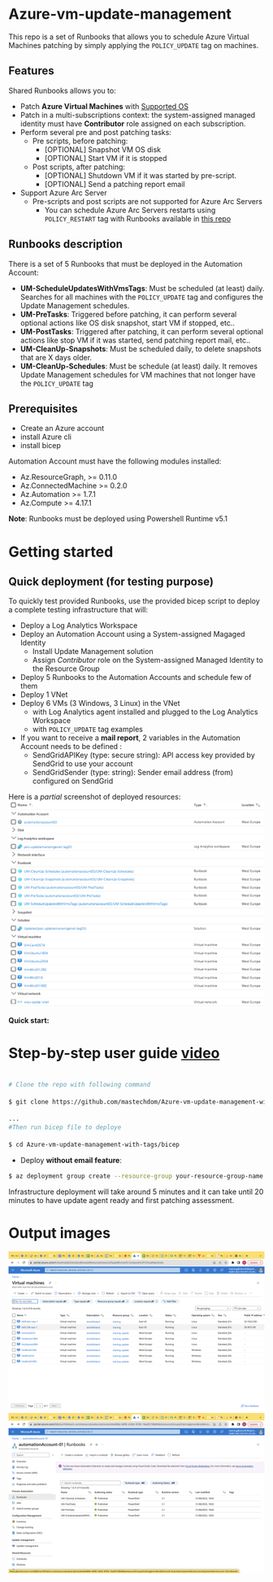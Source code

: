 # Azure-vm-update-management

This repo is a set of Runbooks that allows you to schedule Azure Virtual Machines patching by simply applying the `POLICY_UPDATE` tag on machines.

## Features

Shared Runbooks allows you to:
* Patch **Azure Virtual Machines** with [Supported OS](https://docs.microsoft.com/en-us/azure/automation/update-management/operating-system-requirements#supported-operating-systems)
* Patch in a multi-subscriptions context: the system-assigned managed identity must have **Contributor** role assigned on each subscription.
* Perform several pre and post patching tasks:
  * Pre scripts, before patching:
    * [OPTIONAL] Snapshot VM OS disk 
    * [OPTIONAL] Start VM if it is stopped 
  * Post scripts, after patching:
    * [OPTIONAL] Shutdown VM if it was started by pre-script.
    * [OPTIONAL] Send a patching report email
* Support Azure Arc Server
  * Pre-scripts and post scripts are not supported for Azure Arc Servers
    * You can schedule Azure Arc Servers restarts using `POLICY_RESTART` tag with Runbooks available in [this repo](https://github.com/mastechdom/Azure-vm-update-management)


## Runbooks description

There is a set of 5 Runbooks that must be deployed in the Automation Account:
* **UM-ScheduleUpdatesWithVmsTags**: Must be scheduled (at least) daily. Searches for all machines with the `POLICY_UPDATE` tag and configures the Update Management schedules.
* **UM-PreTasks**: Triggered before patching, it can perform several optional actions like OS disk snapshot, start VM if stopped, etc..
* **UM-PostTasks**: Triggered after patching, it can perform several optional actions like stop VM if it was started, send patching report mail, etc..
* **UM-CleanUp-Snapshots**: Must be scheduled daily, to delete snapshots that are X days older.
* **UM-CleanUp-Schedules**: Must be schedule (at least) daily. It removes Update Management schedules for VM machines that not longer have the `POLICY_UPDATE` tag

## Prerequisites
  - Create an Azure account
  - install Azure cli
  - install bicep

Automation Account must have the following modules installed:
* Az.ResourceGraph, >= 0.11.0
* Az.ConnectedMachine >= 0.2.0
* Az.Automation >= 1.7.1
* Az.Compute >= 4.17.1

**Note**: Runbooks must be deployed using Powershell Runtime v5.1 

# Getting started

## Quick deployment (for testing purpose)

To quickly test provided Runbooks, use the provided bicep script to deploy a complete testing infrastructure that will: 
* Deploy a Log Analytics Workspace
* Deploy an Automation Account using a System-assigned Magaged Identity
  * Install Update Management solution
  * Assign *Contributor* role on the System-assigned Managed Identity to the Resource Group
* Deploy 5 Runbooks to the Automation Accounts and schedule few of them
* Deploy 1 VNet
* Deploy 6 VMs (3 Windows, 3 Linux) in the VNet
  * with Log Analytics agent installed and plugged to the Log Analytics Workspace
  * with `POLICY_UPDATE` tag examples
* If you want to receive a **mail report**, 2 variables in the Automation Account needs to be defined : 
  * SendGridAPIKey (type: secure string): API access key provided by SendGrid to use your account
  * SendGridSender (type: string): Sender email address (from) configured on SendGrid

Here is a *partial* screenshot of deployed resources:
![Infrastructure](docs/quickstart-infrastructure.png) 

**Quick start:**

# Step-by-step user guide [video]()

```bash

# Clone the repo with following command

$ git clone https://github.com/mastechdom/Azure-vm-update-management-with-tags.git

...
#Then run bicep file to deploye

$ cd Azure-vm-update-management-with-tags/bicep
```

* Deploy **without email feature**:
```bash
$ az deployment group create --resource-group your-resource-group-name --template-file main.bicep
```

Infrastructure deployment will take around 5 minutes and it can take until 20 minutes to have update agent ready and first patching assessment. 



# Output images
![VM machines](docs/vm-machines.png)
![Runbooks](docs/vm-runbook.png)



